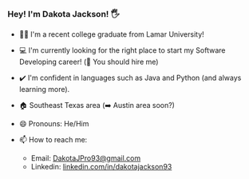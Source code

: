 ### Hey! I'm Dakota Jackson! 🖐

- 👨‍🎓 I'm a recent college graduate from Lamar University!
- 💻 I'm currently looking for the right place to start my Software Developing career! (👀 You should hire me)
- ✔️ I'm confident in languages such as Java and Python (and always learning more).
- 🏠 Southeast Texas area (➡️ Austin area soon?)
- 😄 Pronouns: He/Him

- 📫 How to reach me:
    - Email: DakotaJPro93@gmail.com
    - Linkedin: [linkedin.com/in/dakotajackson93](url)

